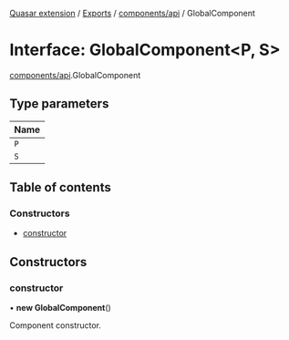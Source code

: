 [Quasar extension](../index.md) / [Exports](../modules.md) / [components/api](../modules/components_api.md) / GlobalComponent

# Interface: GlobalComponent<P, S\>

[components/api](../modules/components_api.md).GlobalComponent

## Type parameters

| Name |
| :------ |
| `P` |
| `S` |

## Table of contents

### Constructors

- [constructor](components_api.GlobalComponent.md#constructor)

## Constructors

### constructor

• **new GlobalComponent**()

Component constructor.
